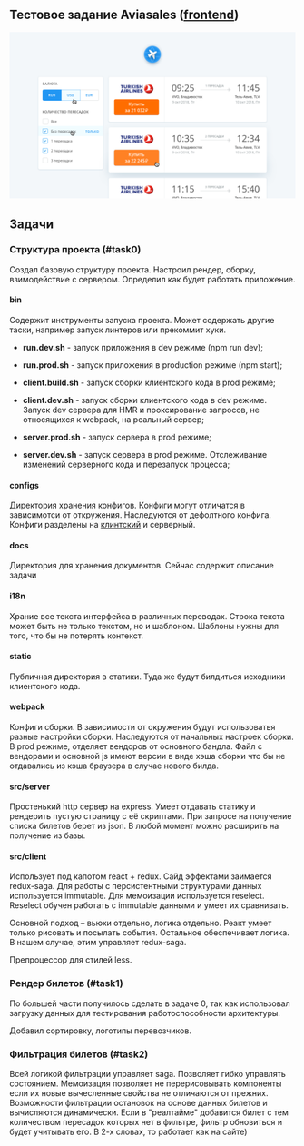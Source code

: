 ## Тестовое задание Aviasales ([frontend](https://aviasales.recruitee.com/o/frontend-developer-js-coffeescript-react%C2%A0redux--aviasalesru))

![](./docs/search_preview.png?raw=true "")

## Задачи

### Структура проекта (#task0)
Создал базовую структуру проекта. Настроил рендер, сборку, взимодействие с сервером. Определил как будет работать приложение.


#### bin
Содержит инструменты запуска проекта. Может содержать другие таски, например запуск линтеров или прекоммит хуки.

* **run.dev.sh** - запуск приложения в dev режиме (npm run dev);
* **run.prod.sh** - запуск приложения в production режиме (npm start);

* **client.build.sh** - запуск сборки клиентского кода в prod режиме;
* **client.dev.sh** - запуск сборки клиентского кода в dev режиме. Запуск dev сервера для HMR и проксирование запросов, не относящихся к webpack, на реальный сервер;

* **server.prod.sh** - запуск сервера в prod режиме;
* **server.dev.sh** - запуск сервера в prod режиме. Отслеживание изменений серверного кода и перезапуск процесса;

#### configs
Директория хранения конфигов. Конфиги могут отличатся в зависимотси от откружения. Наследуются от дефолтного конфига.
Конфиги разделены на [клинтский](./config/client/README.md) и серверный.


#### docs
Директория для хранения документов. Сейчас содержит описание задачи

#### i18n
Храние все текста интерфейса в различных переводах. Строка текста может быть не только текстом, но и шаблоном. Шаблоны нужны для того, что бы не потерять контекст.

#### static
Публичная директория в статики. Туда же будут билдиться исходники клиентского кода.

#### webpack
Конфиги сборки. В зависимости от окружения будут использоватья разные настройки сборки. Наследуются от начальных настроек сборки.
В prod режиме, отделяет вендоров от основного бандла. Файл с вендорами и основной js имеют версии в виде хэша сборки что бы не отдавались из кэша браузера в случае нового билда.

#### src/server
Простенький http сервер на express. Умеет отдавать статику и рендерить пустую страницу с её скриптами.
При запросе на получение списка билетов берет из json. В любой момент можно расширить на получение из базы.

#### src/client
Использует под капотом react + redux. Сайд эффектами заимается redux-saga.
Для работы с персистентными структурами данных используется immutable. Для мемоизации используется reselect.
Reselect обучен работать с immutable данными и умеет их сравнивать.

Основной подход – вьюхи отдельно, логика отдельно. Реакт умеет только рисовать и посылать события.
Остальное обеспечивает логика. В нашем случае, этим управляет redux-saga.

Препроцессор для стилей less.

### Рендер билетов (#task1)
По большей части получилось сделать в задаче 0, так как использовал загрузку данных
для тестирования работоспособности архитектуры.

Добавил сортировку, логотипы перевозчиков.


### Фильтрация билетов (#task2)
Всей логикой фильтрации управляет saga. Позволяет гибко управлять состоянием.
Мемоизация позволяет не перерисовывать компоненты если их новые вычесленные свойства не отличаются от прежних.
Возможности фильтрации остановок на основе данных билетов и вычисляются динамически.
Если в "реалтайме" добавится билет с тем количеством пересадок которых нет в фильтре, фильтр обновиться и будет учитывать его.
В 2-х словах, то работает как на сайте)

